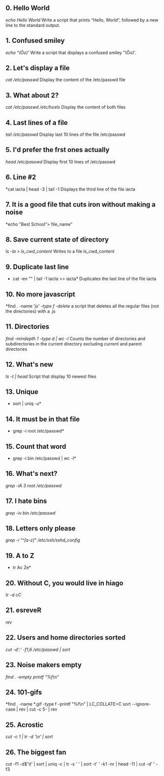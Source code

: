 ## 0. Hello World
*echo Hello World* Write a script that prints “Hello, World”, followed by a new line to the standard output.
## 1. Confused smiley
*echo "(Ôo)'* Write a script that displays a confused smiley "(Ôo)'.
## 2. Let's display a file
*cat /etc/passwd* Display the content of the /etc/passwd file
## 3. What about 2?
*cat /etc/passwd /etc/hosts* Display the content of both files
## 4. Last lines of a file
*tail /etc/passwd* Display last 10 lines of the file /etc/passwd
## 5. I'd prefer the frst ones actually
*head /etc/passwd* Display first 10 lines of /etc/passwd
## 6. Line #2
*cat iacta | head -3 | tail -1 Displays the third line of the file iacta
## 7. It is a good file that cuts iron without making a noise
*echo "Best School"> file_name" 
## 8. Save current state of directory
*ls -la > ls_cwd_content* Writes to a file ls_cwd_content
## 9. Duplicate last line
* cat -en "" | tail -1 iacta >> iacta* Duplicates the last line of the file iacta
## 10. No more javascript
*find . -name '*js' -type f -delete* a script that deletes all the regular files (not the directories) with a .js
## 11. Directories
*find -mindepth 1 -type d | wc -l* Counts the number of directories and subdirectories in the current directory excluding current and parent directories
## 12. What's new
*ls -t | head* Script that display 10 newest files
## 13. Unique
* sort | uniq -u*
## 14. It must be in that file
* grep -i root /etc/passwd*
## 15. Count that word
* grep -i bin /etc/passwd | wc -l*
## 16. What's next?
*grep -iA 3 root /etc/passwd*
## 17. I hate bins
*grep -iv bin /etc/passwd*
## 18. Letters only please
*grep -i "^[a-z]" /etc/ssh/sshd_config*
## 19. A to Z
* tr Ac Ze*
## 20. Without C, you would live in hiago
*tr -d cC*
## 21. esreveR
*rev*
## 22. Users and home directories sorted
*cut -d':' -f1,6 /etc/passwd | sort*
## 23. Noise makers empty
*find . -empty printf "%f\n"*
## 24. 101-gifs
*find . -name \*.gif -type f -printf "%f\n" | LC_COLLATE=C sort --ignore-case | rev | cut -c 5- | rev
## 25. Acrostic
*cut -c 1 | tr -d '\n' | sort*
## 26. The biggest fan
cut -f1 -d$'\t' | sort | uniq -c | tr -s ' ' | sort -t' ' -k1 -nr | head -11 | cut -d' ' -f3
